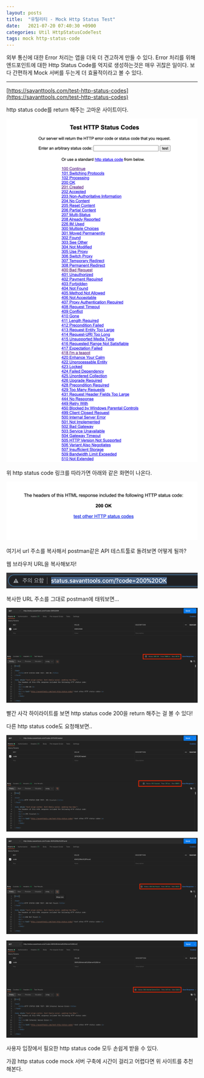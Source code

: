 ```yaml
---
layout: posts
title:  "유틸리티 - Mock Http Status Test"
date:   2021-07-20 07:40:30 +0900
categories: Util HttpStatusCodeTest
tags: mock http-status-code
---
```


외부 통신에 대한 Error 처리는 앱을 더욱 더 견고하게 만들 수 있다.
Error 처리를 위해 엔드포인트에 대한 Http Status Code를 억지로 생성하는것은 매우 귀찮은 일이다.
보다 간편하게 Mock 서버를 두는게 더 효율적이라고 볼 수 있다.

---
[https://savanttools.com/test-http-status-codes](https://savanttools.com/test-http-status-codes)

http status code를 return 해주는 고마운 사이트이다.

<img src="/assets/img/util/http-status-code-1.png" alt="mock server">

위 http status code 링크를 따라가면 아래와 같은 화면이 나온다.

<img src="/assets/img/util/http-status-code-2.png" alt="mock server detail">

여기서 url 주소를 복사해서 postman같은 API 테스트툴로 돌려보면 어떻게 될까?

웹 브라우저 URL을 복사해보자!

<img src="/assets/img/util/http-status-code-3.png" alt="browser url copy">

복사한 URL 주소를 그대로 postman에 태워보면...

<img src="/assets/img/util/http-status-code-200.png" alt="postman 200 ok">

빨간 사각 하이라이트를 보면 http status code 200을 return 해주는 걸 볼 수 있다!

다른 http status code도 요청해보면..

<img src="/assets/img/util/http-status-code-201.png" alt="postman 201 ok">
<p>
<img src="/assets/img/util/http-status-code-404.png" alt="postman 404 ok">
<p>
<img src="/assets/img/util/http-status-code-500.png" alt="postman 500 ok">

사용자 입장에서 필요한 http status code 모두 손쉽게 받을 수 있다.

가끔 http status code mock 서버 구축에 시간이 걸리고 어렵다면 위 사이트를 추천해본다.
